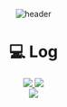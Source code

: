 <div align="center">

![header](https://capsule-render.vercel.app/api?type=rounded&color=79AC78&height=160&text=💡%20Ye%20Jin's%20Github️&fontSize=50&fontColor=FFFFFF)
  
# 💻 Log
<a href="https://velog.io/@pockyjx_">
  <img src="https://img.shields.io/badge/Velog-20C997?style=flat&logo=Velog&logoColor=White"/>
</a> 
  
<a href="https://www.notion.so/6efc351eb13946e2834ef17695b28a03">
  <img src="https://img.shields.io/badge/Notion-000000?style=flat&logo=Notion&logoColor=White"/>
</a> 

<br>
 
  <img src="https://github-readme-stats.vercel.app/api?username=pockyjx&show_icons=true">


</div>
